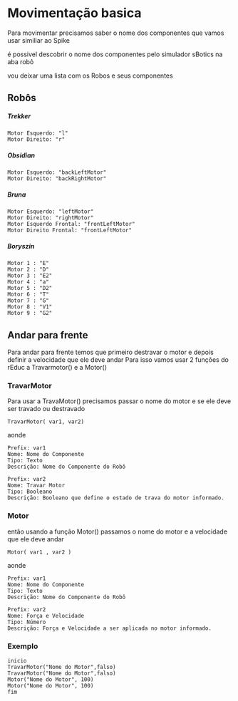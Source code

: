 # Movimentação basica 

Para movimentar precisamos saber o nome dos componentes que vamos usar similiar ao Spike 

é possivel descobrir o nome dos componentes pelo simulador sBotics na aba robô

vou deixar uma lista com os Robos e seus componentes

## Robôs

##### Trekker

    Motor Esquerdo: "l"
    Motor Direito: "r"

##### Obsidian

    Motor Esquerdo: "backLeftMotor"
    Motor Direito: "backRightMotor"

##### Bruna

    Motor Esquerdo: "leftMotor"
    Motor Direito: "rightMotor"
    Motor Esquerdo Frontal: "frontLeftMotor"
    Motor Direito Frontal: "frontLeftMotor"

##### Boryszin

    Motor 1 : "E"
    Motor 2 : "D"
    Motor 3 : "E2"
    Motor 4 : "a"
    Motor 5 : "D2"
    Motor 6 : "T"
    Motor 7 : "G"
    Motor 8 : "V1"
    Motor 9 : "G2"

## Andar para frente

Para andar para frente temos que primeiro destravar o motor  e depois definir a velocidade que ele deve andar 
Para isso vamos usar 2 funções do rEduc a Travarmotor() e a Motor()

### TravarMotor

Para usar a TravaMotor() precisamos passar o nome do motor e se ele deve ser travado ou destravado

    TravarMotor( var1, var2)

aonde 

    Prefix: var1
    Nome: Nome do Componente
    Tipo: Texto
    Descrição: Nome do Componente do Robô

    Prefix: var2
    Nome: Travar Motor
    Tipo: Booleano
    Descrição: Booleano que define o estado de trava do motor informado.



### Motor
então usando a função Motor() passamos o nome do motor e a velocidade que ele deve andar

    Motor( var1 , var2 )

aonde 

    Prefix: var1
    Nome: Nome do Componente
    Tipo: Texto
    Descrição: Nome do Componente do Robô

    Prefix: var2
    Nome: Força e Velocidade
    Tipo: Número
    Descrição: Força e Velocidade a ser aplicada no motor informado.


### Exemplo

```rEduc
inicio
TravarMotor("Nome do Motor",falso)
TravarMotor("Nome do Motor",falso)
Motor("Nome do Motor", 100)
Motor("Nome do Motor", 100)
fim
```
